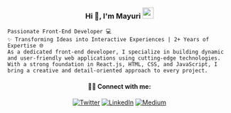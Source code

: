   <h3 align="center">   Hi 👋, I'm Mayuri  <img src="https://media4.giphy.com/media/PgnpGT8tJsWfNabS8d/giphy.gif" width="25">  </h3>




`Passionate Front-End Developer 💻`
 </br>
`✨ Transforming Ideas into Interactive Experiences | 2+ Years of Expertise 🌐`
</br>
`As a dedicated front-end developer, I specialize in building dynamic and user-friendly web applications using cutting-edge technologies. With a strong foundation in React.js, HTML, CSS, and JavaScript, I bring a creative and detail-oriented approach to every project.`

  

<!-- <img height="260" width="280" align="right" src="https://cdn.dribbble.com/users/2238041/screenshots/4763918/working.gif" /> -->
<!-- <img align="right" alt="Coding" width="300" src="https://cdn.dribbble.com/users/2646423/screenshots/5507196/computer.gif"/> -->

<!--  - 🔭 I’m currently working on React 
 - 🌱 I’m currently learning MERN stack 
 - 📫 How to reach me: mayuriwasu2000@gmail.com -->
<!--  - 🔗 My portfolio :  -->
<!-- - ⚡ Fun fact: I love playing Chess even though i am noob in chess -->


<!-- ### :gear: My skills include:

- **Languages**: `JavaScript`

- **Front End**: `HTML`, `CSS`, `JavaScript`, `React`, `Redux`, `Npm `  

- **Back End**:  `MongoDB`, `Express.js`, `Node.js`, `Postman` -->

<!-- - **Programming Profiles** :  [HackerRank](https://www.hackerrank.com/mayuriwasu2000?hr_r=1) , [LeetCode](https://leetcode.com/mayuriwasu_23/)  -->

<!-- <br/>
  

<p align="center">
<img align="center" src="https://github-readme-stats.vercel.app/api/top-langs?username=mayuriwasu1&show_icons=true&locale=en&layout=compact&theme=tokyonight" />
</p> -->


       
  <h4 align="center">     
 👩‍💻 Connect with me:
  </h4>
<p align="center" > <a href="https://twitter.com/sup_m_here" target="_blank"><img alt="Twitter" src="https://img.shields.io/badge/twitter-%231DA1F2.svg?&style=for-the-badge&logo=twitter&logoColor=white" /></a> <a href="https://www.linkedin.com/in/mayuriwasu" target="_blank"><img alt="LinkedIn" src="https://img.shields.io/badge/linkedin-%230077B5.svg?&style=for-the-badge&logo=linkedin&logoColor=white" /></a> <a href="https://medium.com/@mayuriwasu2000" target="_blank"><img alt="Medium" src="https://img.shields.io/badge/medium-%2312100E.svg?&style=for-the-badge&logo=medium&logoColor=white" /></a> 
</p>
</p>



